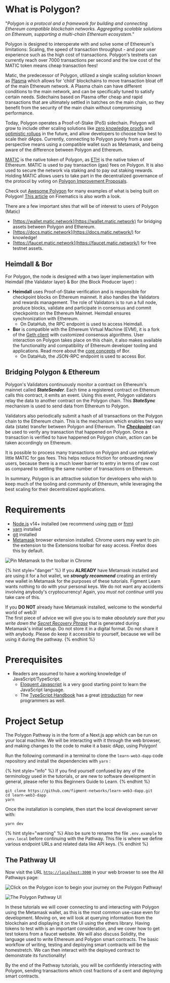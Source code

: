 # What is Polygon?

"_Polygon is a protocol and a framework for building and connecting Ethereum compatible blockchain networks. Aggregating scalable solutions on Ethereum, supporting a multi-chain Ethereum ecosystem._"

Polygon is designed to interoperate with and solve some of Ethereum's limitations: Scaling, the speed of transaction throughput - and poor user experience such as the high cost of transactions. Polygon's testnets can currently reach over 7000 transactions per second and the low cost of the MATIC token means cheap transaction fees!  
  
Matic, the predecessor of Polygon, utilized a single scaling solution known as [Plasma](https://education.district0x.io/general-topics/understanding-ethereum/understanding-plasma/) which allows for 'child' blockchains to move transaction bloat off of the main Ethereum network. A Plasma chain can have different conditions to the main network, and can be specifically tuned to satisfy certain needs. Sidechains based on Plasma offer cheap and rapid transactions that are ultimately settled in batches on the main chain, so they benefit from the security of the main chain without compromising performance.

Today, Polygon operates a Proof-of-Stake \(PoS\) sidechain. Polygon will grow to include other scaling solutions like [zero knowledge proofs](https://consensys.net/blog/blockchain-explained/zero-knowledge-proofs-starks-vs-snarks/) and [optimistic rollups](https://blog.polygon.technology/polygon-research-ethereum-scaling-with-rollups-8a2c221bf644) in the future, and allow developers to choose how best to scale their dApps. Currently, connecting to Polygon purely from a user perspective means using a compatible wallet such as Metamask, and being aware of the difference between Polygon and Ethereum.

[MATIC](https://coinmarketcap.com/currencies/polygon/) is the native token of Polygon, as [ETH](https://coinmarketcap.com/currencies/ethereum/) is the native token of Ethereum. MATIC is used to pay transaction \(gas\) fees on Polygon. It is also used to secure the network via staking and to pay out staking rewards. Holding MATIC allows users to take part in the decentralized governance of the protocol by voting on [Polygon Improvement Proposals](https://forum.matic.network/t/polygon-improvement-proposals/630).

Check out [Awesome Polygon](https://awesomepolygon.com/dapps/) for many examples of what is being built on Polygon! [This article](https://finematics.com/polygon-commit-chain-explained/) on Finematics is also worth a look.

There are a few important sites that will be of interest to users of Polygon \(Matic\) 

* [https://wallet.matic.network](https://wallet.matic.network) for bridging assets between Polygon and Ethereum.
* [https://docs.matic.network](https://docs.matic.network/) for knowledge!
* [https://faucet.matic.network](https://faucet.matic.network/) for free testnet assets.

## Heimdall & Bor

For Polygon, the node is designed with a two layer implementation with Heimdall \(the Validator layer\) & Bor \(the Block Producer layer\) :

* **Heimdall** uses Proof-of-Stake verification and is responsible for checkpoint blocks on Ethereum mainnet. It also handles the Validators and rewards management. The role of Validators is to run a full node, produce blocks, validate and participate in consensus and commit checkpoints on the Ethereum Mainnet. Heimdall ensures synchronization with Ethereum.
  * On DataHub, the RPC endpoint is used to access Heimdall. 
* **Bor** is compatible with the Ethereum Virtual Machine \(EVM\), it is a fork of the [Geth client](https://geth.ethereum.org/docs/) with customized consensus algorithms. User interaction on Polygon takes place on this chain, it also makes available the functionality and compatibility of Ethereum developer tooling and applications.  Read more about the [core concepts](https://docs.matic.network/docs/contribute/bor/core_concepts) of Bor.
  * On DataHub, the JSON-RPC endpoint is used to access Bor.

## Bridging Polygon & Ethereum

Polygon's Validators continuously monitor a contract on Ethereum's mainnet called _**StateSender**_. Each time a registered contract on Ethereum calls this contract, it emits an event. Using this event, Polygon validators relay the data to another contract on the Polygon chain. This _**StateSync**_ mechanism is used to send data from Ethereum to Polygon.

Validators also periodically submit a hash of all transactions on the Polygon chain to the Ethereum chain. This is the mechanism which enables two way data \(state\) transfer between Polygon and Ethereum. The [_**Checkpoint**_](https://docs.matic.network/docs/contribute/heimdall/checkpoint) can be used to verify any transaction that happened on Polygon. Once a transaction is verified to have happened on Polygon chain, action can be taken accordingly on Ethereum. 

It is possible to process many transactions on Polygon and use relatively little MATIC for gas fees. This helps reduce friction for onboarding new users, because there is a much lower barrier to entry in terms of raw cost as compared to settling the same number of transactions on Ethereum.

In summary, Polygon is an attractive solution for developers who wish to keep much of the tooling and community of Ethereum, while leveraging the best scaling for their decentralized applications.

# Requirements

* [Node.js](https://nodejs.org) v14+ installed \(we recommend using [nvm](https://github.com/nvm-sh/nvm) or [fnm](https://github.com/Schniz/fnm)\)
* [yarn](https://yarnpkg.com/) installed
* [git](https://git-scm.com/book/en/v2/Getting-Started-Installing-Git) installed
* [Metamask](https://metamask.io/) browser extension installed. Chrome users may want to pin the extension to the Extensions toolbar for easy access. Firefox does this by default.

![Pin Metamask to the toolbar in Chrome](../../../.gitbook/assets/pin_metamask.png)

{% hint style="danger" %}
If you **ALREADY** have Metamask installed and are using it for a hot wallet, we _**strongly recommend**_ creating an entirely new wallet in Metamask for the purposes of these tutorials. Figment Learn wants nothing to do with your personal keys. We do not want any accidents involving anybody's cryptocurrency! Again, you _must not_ _continue_ until you take care of this.  
  
If you **DO NOT** already have Metamask installed, welcome to the wonderful world of web3!   
The first piece of advice we will give you is to make _absolutely sure that you write down the_ [_Secret Recovery Phrase_](https://community.metamask.io/t/what-is-a-secret-recovery-phrase-and-how-to-keep-your-crypto-wallet-secure/3440) that is generated during Metamask's initial setup. Do not store it in a digital format. Do not share it with anybody. Please do keep it accessible to yourself, because we will be using it during the pathway. 
{% endhint %}

# Prerequisites

* Readers are assumed to have a working knowledge of JavaScript/TypeScript.
  * [Eloquent Javascript](https://eloquentjavascript.net) is a very good starting point to learn the JavaScript language.
  * The [TypeScript Handbook](https://www.typescriptlang.org/docs/handbook/intro.html) has a great [introduction](https://www.typescriptlang.org/docs/handbook/typescript-from-scratch.html) for new programmers as well.

# Project Setup

The Polygon Pathway is in the form of a Next.js app which can be run on your local machine. We will be interacting with it through the web browser, and making changes to the code to make it a basic dApp, using Polygon!

Run the following command in a terminal to clone the `learn-web3-dapp` code repository and install the dependencies with `yarn` :

{% hint style="info" %}
If you find yourself confused by any of the terminology used in the tutorials, or are new to software development in general, please refer to this Beginners Guide to Learn.
{% endhint %}

```text
git clone https://github.com/figment-networks/learn-web3-dapp.git
cd learn-web3-dapp
yarn
```

Once the installation is complete, then start the local development server with:

```text
yarn dev
```

{% hint style="warning" %}
Also be sure to rename the file `.env.example` to `.env.local` before continuing with the Pathway. This file is where we define various endpoint URLs and related data like API keys.
{% endhint %}

## The Pathway UI

Now visit the URL [`http://localhost:3000`](http://localhost:3000) in your web browser to see the All Pathways page:

![Click on the Polygon icon to begin your journey on the Polygon Pathway!](../../../.gitbook/assets/all_pathways.png)

![The Polygon Pathway UI](../../../.gitbook/assets/polygon_connect.png)

In these tutorials we will cover connecting to and interacting with Polygon using the Metamask wallet, as this is the most common use-case even for development. Moving on, we will look at querying information from the blockchain and displaying it on the UI using the ethers library. Having tokens to test with is an important consideration, and we cover how to get test tokens from a faucet website. We will also discuss Solidity, the language used to write Ethereum and Polygon smart contracts. The basic workflow of writing, testing and deploying smart contracts will be the homestretch. We can then interact with the deployed contract to demonstrate its functionality!  
  
By the end of the Pathway tutorials, you will be confidently interacting with Polygon, sending transactions which cost fractions of a cent and deploying smart contracts.

